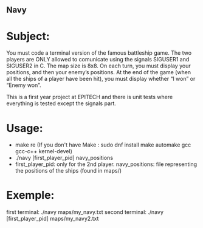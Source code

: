 ## Navy

# Subject:

You must code a terminal version of the famous battleship game. The two players are ONLY allowed to comunicate using the signals SIGUSER1 and SIGUSER2 in C. The map size is 8x8. On each turn, you must display your positions, and then your enemy’s positions. At the end of the game (when all the ships of a player have been hit), you must display whether “I won” or “Enemy won”.

This is a first year project at EPITECH and there is unit tests where everything is tested except the signals part.

# Usage:

  - make re (If you don't have Make : sudo dnf install make automake gcc gcc-c++ kernel-devel)
  - ./navy [first_player_pid] navy_positions
  - first_player_pid: only for the 2nd player. navy_positions: file representing the positions of the ships (found in maps/)

# Exemple:

first terminal: ./navy maps/my_navy.txt
second terminal: ./navy [first_player_pid] maps/my_navy2.txt
